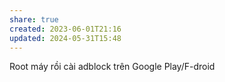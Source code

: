 ```yaml
---
share: true
created: 2023-06-01T21:16
updated: 2024-05-31T15:48
---
```

Root máy rồi cài adblock trên Google Play/F-droid